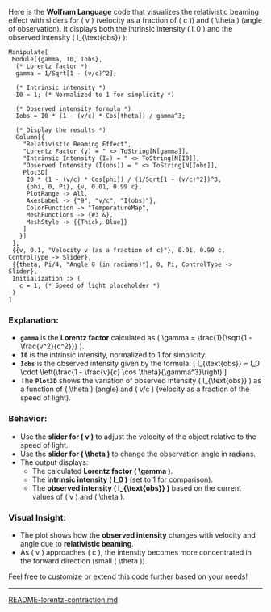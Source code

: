 Here is the **Wolfram Language** code that visualizes the relativistic beaming effect with sliders for \( v \) (velocity as a fraction of \( c \)) and \( \theta \) (angle of observation). It displays both the intrinsic intensity \( I_0 \) and the observed intensity \( I_{\text{obs}} \):

```wolfram
Manipulate[
 Module[{gamma, I0, Iobs},
  (* Lorentz factor *)
  gamma = 1/Sqrt[1 - (v/c)^2];
  
  (* Intrinsic intensity *)
  I0 = 1; (* Normalized to 1 for simplicity *)
  
  (* Observed intensity formula *)
  Iobs = I0 * (1 - (v/c) * Cos[theta]) / gamma^3;
  
  (* Display the results *)
  Column[{
    "Relativistic Beaming Effect",
    "Lorentz Factor (γ) = " <> ToString[N[gamma]],
    "Intrinsic Intensity (I₀) = " <> ToString[N[I0]],
    "Observed Intensity (I(obs)) = " <> ToString[N[Iobs]],
    Plot3D[
     I0 * (1 - (v/c) * Cos[phi]) / (1/Sqrt[1 - (v/c)^2])^3, 
     {phi, 0, Pi}, {v, 0.01, 0.99 c},
     PlotRange -> All,
     AxesLabel -> {"θ", "v/c", "I(obs)"},
     ColorFunction -> "TemperatureMap",
     MeshFunctions -> {#3 &},
     MeshStyle -> {{Thick, Blue}}
    ]
   }]
 ],
 {{v, 0.1, "Velocity v (as a fraction of c)"}, 0.01, 0.99 c, ControlType -> Slider},
 {{theta, Pi/4, "Angle θ (in radians)"}, 0, Pi, ControlType -> Slider},
 Initialization :> (
   c = 1; (* Speed of light placeholder *)
 )
]
```

### Explanation:
- **`gamma`** is the **Lorentz factor** calculated as \( \gamma = \frac{1}{\sqrt{1 - \frac{v^2}{c^2}}} \).
- **`I0`** is the intrinsic intensity, normalized to 1 for simplicity.
- **`Iobs`** is the observed intensity given by the formula:
  \[
  I_{\text{obs}} = I_0 \cdot \left(\frac{1 - \frac{v}{c} \cos \theta}{\gamma^3}\right)
  \]
- The **`Plot3D`** shows the variation of observed intensity \( I_{\text{obs}} \) as a function of \( \theta \) (angle) and \( v/c \) (velocity as a fraction of the speed of light).

### Behavior:
- Use the **slider for \( v \)** to adjust the velocity of the object relative to the speed of light.
- Use the **slider for \( \theta \)** to change the observation angle in radians.
- The output displays:
  - The calculated **Lorentz factor \( \gamma \)**.
  - The **intrinsic intensity \( I_0 \)** (set to 1 for comparison).
  - The **observed intensity \( I_{\text{obs}} \)** based on the current values of \( v \) and \( \theta \).

### Visual Insight:
- The plot shows how the **observed intensity** changes with velocity and angle due to **relativistic beaming**.
- As \( v \) approaches \( c \), the intensity becomes more concentrated in the forward direction (small \( \theta \)).

Feel free to customize or extend this code further based on your needs!


---

[README-lorentz-contraction.md](https://t2m.io/eALrAKC)
